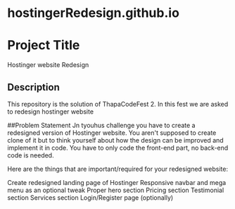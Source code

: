 # hostingerRedesign.github.io

# Project Title

Hostinger website Redesign

## Description

This repository is the solution of ThapaCodeFest 2.
In this fest we are asked to redesign hostinger website 

##Problem Statement 
Jn tyouhus challenge you have  to create a redesigned version of Hostinger website. 
You aren't supposed to create clone of it but to think yourself about how the design can be improved and implement it in code. You have to only code the front-end part, no back-end code is needed.

Here are the things that are important/required for your redesigned website:


Create redesigned landing page of Hostinger
Responsive navbar and mega menu as an optional tweak
Proper hero section
Pricing section
Testimonial section
Services section
Login/Register page (optionally)
